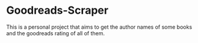 # Goodreads-Scraper
This is a personal project that aims to get the author names of some books and the goodreads rating of all of them. 
